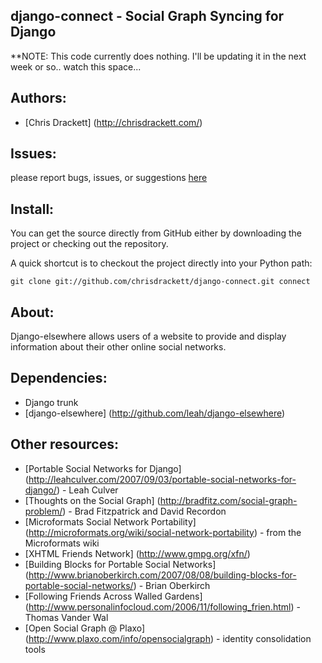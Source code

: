 django-connect - Social Graph Syncing for Django
-------------------------

**NOTE: This code currently does nothing. I'll be updating it in the next week or so.. watch this space...

Authors:
------------
* [Chris Drackett] (http://chrisdrackett.com/)

Issues:
---------
please report bugs, issues, or suggestions [here](http://chrisdrackett.lighthouseapp.com/projects/29415-django-connect)


Install:
------------

You can get the source directly from GitHub either by downloading the project or checking out the repository.

A quick shortcut is to checkout the project directly into your Python path:

	git clone git://github.com/chrisdrackett/django-connect.git connect


About:
------------

Django-elsewhere allows users of a website to provide and display information about their 
other online social networks.

Dependencies:
------------

* Django trunk
* [django-elsewhere] (http://github.com/leah/django-elsewhere)

Other resources:
----------------

* [Portable Social Networks for Django] (http://leahculver.com/2007/09/03/portable-social-networks-for-django/) - Leah Culver
* [Thoughts on the Social Graph] (http://bradfitz.com/social-graph-problem/) - Brad Fitzpatrick and David Recordon
* [Microformats Social Network Portability] (http://microformats.org/wiki/social-network-portability) - from the Microformats wiki
* [XHTML Friends Network] (http://www.gmpg.org/xfn/)
* [Building Blocks for Portable Social Networks] (http://www.brianoberkirch.com/2007/08/08/building-blocks-for-portable-social-networks/) - Brian Oberkirch
* [Following Friends Across Walled Gardens] (http://www.personalinfocloud.com/2006/11/following_frien.html) - Thomas Vander Wal
* [Open Social Graph @ Plaxo] (http://www.plaxo.com/info/opensocialgraph) - identity consolidation tools